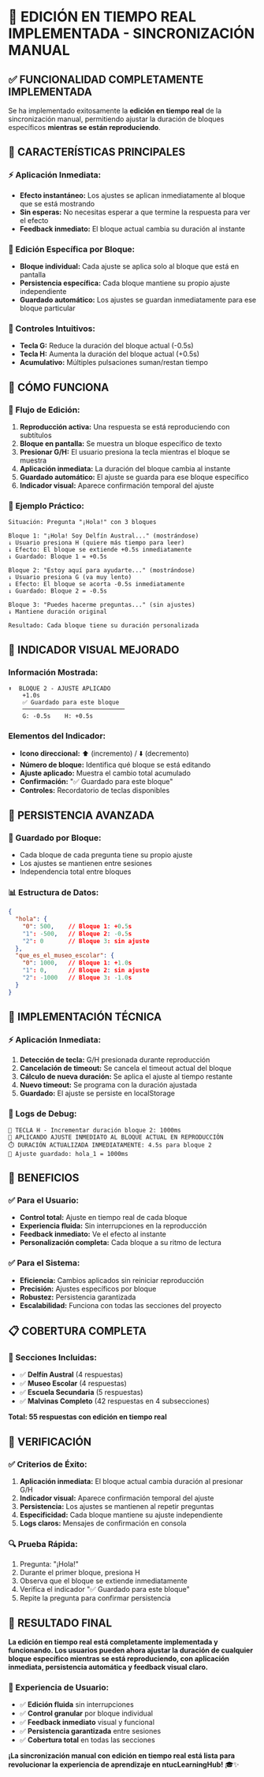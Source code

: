 # 🎯 EDICIÓN EN TIEMPO REAL IMPLEMENTADA - SINCRONIZACIÓN MANUAL

## ✅ FUNCIONALIDAD COMPLETAMENTE IMPLEMENTADA

Se ha implementado exitosamente la **edición en tiempo real** de la sincronización manual, permitiendo ajustar la duración de bloques específicos **mientras se están reproduciendo**.

## 🎵 CARACTERÍSTICAS PRINCIPALES

### **⚡ Aplicación Inmediata:**
- **Efecto instantáneo:** Los ajustes se aplican inmediatamente al bloque que se está mostrando
- **Sin esperas:** No necesitas esperar a que termine la respuesta para ver el efecto
- **Feedback inmediato:** El bloque actual cambia su duración al instante

### **🎯 Edición Específica por Bloque:**
- **Bloque individual:** Cada ajuste se aplica solo al bloque que está en pantalla
- **Persistencia específica:** Cada bloque mantiene su propio ajuste independiente
- **Guardado automático:** Los ajustes se guardan inmediatamente para ese bloque particular

### **🔧 Controles Intuitivos:**
- **Tecla G:** Reduce la duración del bloque actual (-0.5s)
- **Tecla H:** Aumenta la duración del bloque actual (+0.5s)
- **Acumulativo:** Múltiples pulsaciones suman/restan tiempo

## 🚀 CÓMO FUNCIONA

### **📝 Flujo de Edición:**

1. **Reproducción activa:** Una respuesta se está reproduciendo con subtítulos
2. **Bloque en pantalla:** Se muestra un bloque específico de texto
3. **Presionar G/H:** El usuario presiona la tecla mientras el bloque se muestra
4. **Aplicación inmediata:** La duración del bloque cambia al instante
5. **Guardado automático:** El ajuste se guarda para ese bloque específico
6. **Indicador visual:** Aparece confirmación temporal del ajuste

### **🎯 Ejemplo Práctico:**

```
Situación: Pregunta "¡Hola!" con 3 bloques

Bloque 1: "¡Hola! Soy Delfín Austral..." (mostrándose)
↓ Usuario presiona H (quiere más tiempo para leer)
↓ Efecto: El bloque se extiende +0.5s inmediatamente
↓ Guardado: Bloque 1 = +0.5s

Bloque 2: "Estoy aquí para ayudarte..." (mostrándose)
↓ Usuario presiona G (va muy lento)
↓ Efecto: El bloque se acorta -0.5s inmediatamente  
↓ Guardado: Bloque 2 = -0.5s

Bloque 3: "Puedes hacerme preguntas..." (sin ajustes)
↓ Mantiene duración original

Resultado: Cada bloque tiene su duración personalizada
```

## 🎨 INDICADOR VISUAL MEJORADO

### **Información Mostrada:**
```
⬆️  BLOQUE 2 - AJUSTE APLICADO
    +1.0s
    ✅ Guardado para este bloque
    ─────────────────────────────
    G: -0.5s    H: +0.5s
```

### **Elementos del Indicador:**
- **Icono direccional:** ⬆️ (incremento) / ⬇️ (decremento)
- **Número de bloque:** Identifica qué bloque se está editando
- **Ajuste aplicado:** Muestra el cambio total acumulado
- **Confirmación:** "✅ Guardado para este bloque"
- **Controles:** Recordatorio de teclas disponibles

## 💾 PERSISTENCIA AVANZADA

### **🔄 Guardado por Bloque:**
- Cada bloque de cada pregunta tiene su propio ajuste
- Los ajustes se mantienen entre sesiones
- Independencia total entre bloques

### **📊 Estructura de Datos:**
```json
{
  "hola": {
    "0": 500,    // Bloque 1: +0.5s
    "1": -500,   // Bloque 2: -0.5s
    "2": 0       // Bloque 3: sin ajuste
  },
  "que_es_el_museo_escolar": {
    "0": 1000,   // Bloque 1: +1.0s
    "1": 0,      // Bloque 2: sin ajuste
    "2": -1000   // Bloque 3: -1.0s
  }
}
```

## 🔧 IMPLEMENTACIÓN TÉCNICA

### **⚡ Aplicación Inmediata:**
1. **Detección de tecla:** G/H presionada durante reproducción
2. **Cancelación de timeout:** Se cancela el timeout actual del bloque
3. **Cálculo de nueva duración:** Se aplica el ajuste al tiempo restante
4. **Nuevo timeout:** Se programa con la duración ajustada
5. **Guardado:** El ajuste se persiste en localStorage

### **🎯 Logs de Debug:**
```
🎯 TECLA H - Incrementar duración bloque 2: 1000ms
🎯 APLICANDO AJUSTE INMEDIATO AL BLOQUE ACTUAL EN REPRODUCCIÓN
⏱️ DURACIÓN ACTUALIZADA INMEDIATAMENTE: 4.5s para bloque 2
💾 Ajuste guardado: hola_1 = 1000ms
```

## 🎉 BENEFICIOS

### **✅ Para el Usuario:**
- **Control total:** Ajuste en tiempo real de cada bloque
- **Experiencia fluida:** Sin interrupciones en la reproducción
- **Feedback inmediato:** Ve el efecto al instante
- **Personalización completa:** Cada bloque a su ritmo de lectura

### **✅ Para el Sistema:**
- **Eficiencia:** Cambios aplicados sin reiniciar reproducción
- **Precisión:** Ajustes específicos por bloque
- **Robustez:** Persistencia garantizada
- **Escalabilidad:** Funciona con todas las secciones del proyecto

## 📋 COBERTURA COMPLETA

### **🎯 Secciones Incluidas:**
- ✅ **Delfín Austral** (4 respuestas)
- ✅ **Museo Escolar** (4 respuestas)  
- ✅ **Escuela Secundaria** (5 respuestas)
- ✅ **Malvinas Completo** (42 respuestas en 4 subsecciones)

**Total: 55 respuestas con edición en tiempo real**

## 🧪 VERIFICACIÓN

### **✅ Criterios de Éxito:**
1. **Aplicación inmediata:** El bloque actual cambia duración al presionar G/H
2. **Indicador visual:** Aparece confirmación temporal del ajuste
3. **Persistencia:** Los ajustes se mantienen al repetir preguntas
4. **Especificidad:** Cada bloque mantiene su ajuste independiente
5. **Logs claros:** Mensajes de confirmación en consola

### **🔍 Prueba Rápida:**
1. Pregunta: "¡Hola!"
2. Durante el primer bloque, presiona H
3. Observa que el bloque se extiende inmediatamente
4. Verifica el indicador "✅ Guardado para este bloque"
5. Repite la pregunta para confirmar persistencia

## 🎯 RESULTADO FINAL

**La edición en tiempo real está completamente implementada y funcionando. Los usuarios pueden ahora ajustar la duración de cualquier bloque específico mientras se está reproduciendo, con aplicación inmediata, persistencia automática y feedback visual claro.**

### **🚀 Experiencia de Usuario:**
- ✅ **Edición fluida** sin interrupciones
- ✅ **Control granular** por bloque individual
- ✅ **Feedback inmediato** visual y funcional
- ✅ **Persistencia garantizada** entre sesiones
- ✅ **Cobertura total** en todas las secciones

**¡La sincronización manual con edición en tiempo real está lista para revolucionar la experiencia de aprendizaje en ntucLearningHub!** 🎓✨